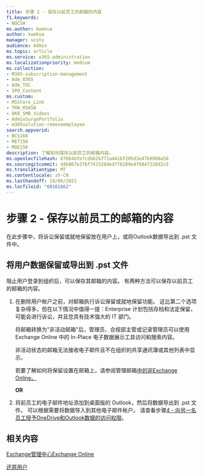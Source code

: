 ```yaml
---
title: 步骤 2 - 保存以前员工的邮箱的内容
f1.keywords:
- NOCSH
ms.author: kwekua
author: kwekua
manager: scotv
audience: Admin
ms.topic: article
ms.service: o365-administration
ms.localizationpriority: medium
ms.collection:
- M365-subscription-management
- Adm_O365
- Adm_TOC
- SPO_Content
ms.custom:
- MSStore_Link
- TRN_M365B
- OKR_SMB_Videos
- AdminSurgePortfolio
- m365solution-removeemployee
search.appverid:
- BCS160
- MET150
- MOE150
description: 了解如何保存以前员工的邮箱内容。
ms.openlocfilehash: 67664bfe7cdb62b772a441bf205d3e47b9986a58
ms.sourcegitcommit: d4b867e37bf741528ded7fb289e4f6847228d2c5
ms.translationtype: MT
ms.contentlocale: zh-CN
ms.lasthandoff: 10/06/2021
ms.locfileid: "60161662"
---
```

# <a name="step-2---save-the-contents-of-a-former-employees-mailbox"></a>步骤 2 - 保存以前员工的邮箱的内容

在此步骤中，将诉讼保留或就地保留放在用户上，或将Outlook数据导出到 .pst 文件中。

## <a name="place-hold-or-export-users-data-to-a-pst-file"></a>将用户数据保留或导出到 .pst 文件

阻止用户登录到组织后，可以保存其邮箱的内容。 有两种方法可以保存以前员工的邮箱的内容。
  
1. 在删除用户帐户之前，对邮箱执行诉讼保留或就地保留功能。 这比第二个选项复杂得多，但在以下情况中值得一提：Enterprise 计划包括存档和法定保留，可能会进行诉讼，并且您具有技术强大的 IT 部门。

    将邮箱转换为"非活动邮箱"后，管理员、合规部主管或记录管理员可以使用 Exchange Online 中的 In-Place 电子数据展示工具访问和搜索内容。

    非活动状态的邮箱无法接收电子邮件且不在组织的共享通讯簿或其他列表中显示。

    若要了解如何将保留设置在邮箱上，请参阅管理邮箱[中的非Exchange Online。](../../compliance/create-and-manage-inactive-mailboxes.md)

    **OR**

2. 将前员工的电子邮件地址添加到桌面版的 Outlook，然后将数据导出到 .pst 文件。 可以根据需要将数据导入到其他电子邮件帐户。 请查看步骤[4 - 向另一名员工授予OneDrive和Outlook数据的访问权限](remove-former-employee-step-4.md)。

## <a name="related-content"></a>相关内容

[Exchange管理中心Exchange Online](/exchange/exchange-admin-center)

[还原用户](restore-user.md)
